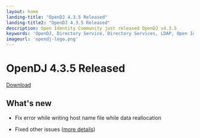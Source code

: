 ```yaml
---
layout: home
landing-title: "OpenDJ 4.3.5 Released"
landing-title2: "OpenDJ 4.3.5 Released"
description: Open Identity Community just released OpenDJ v4.3.5
keywords: 'OpenDJ, Directory Service, Directory Services, LDAP, Open Identity Platform'
imageurl: 'opendj-logo.png'
---
```

# OpenDJ 4.3.5 Released
[Download](https://github.com/OpenIdentityPlatform/OpenDJ/releases/tag/4.3.5)
## What's new
* Fix error while writing host name file while data reallocation

* Fixed other issues ([more details](https://github.com/OpenIdentityPlatform/OpenDJ/compare/9a957ec6139ff3ab62490c4480b48e90322bd104...ef6330cd477fdf2ddd8a0a3a115226aeb7230cbd))
